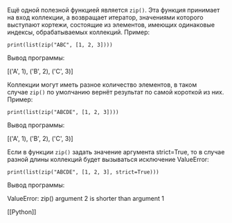 
Ещё одной полезной функцией является `zip()`. Эта функция принимает на вход коллекции, а возвращает итератор, значениями которого выступают кортежи, состоящие из элементов, имеющих одинаковые индексы, обрабатываемых коллекций. Пример:

```
print(list(zip("ABC", [1, 2, 3])))
```

Вывод программы:

[('A', 1), ('B', 2), ('C', 3)]

Коллекции могут иметь разное количество элементов, в таком случае `zip()` по умолчанию вернёт результат по самой короткой из них. Пример:

```
print(list(zip("ABCDE", [1, 2, 3])))
```

Вывод программы:

[('A', 1), ('B', 2), ('C', 3)]

Если в функции `zip()` задать значение аргумента strict=True, то в случае разной длины коллекций будет вызываться исключение ValueError:

```
print(list(zip("ABCDE", [1, 2, 3], strict=True)))
```

Вывод программы:

ValueError: zip() argument 2 is shorter than argument 1


[[Python]]